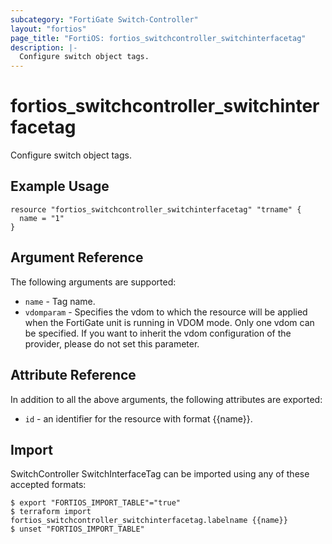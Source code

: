 ```yaml
---
subcategory: "FortiGate Switch-Controller"
layout: "fortios"
page_title: "FortiOS: fortios_switchcontroller_switchinterfacetag"
description: |-
  Configure switch object tags.
---
```


# fortios_switchcontroller_switchinterfacetag
Configure switch object tags.

## Example Usage

```hcl
resource "fortios_switchcontroller_switchinterfacetag" "trname" {
  name = "1"
}
```

## Argument Reference

The following arguments are supported:

* `name` - Tag name.
* `vdomparam` - Specifies the vdom to which the resource will be applied when the FortiGate unit is running in VDOM mode. Only one vdom can be specified. If you want to inherit the vdom configuration of the provider, please do not set this parameter.


## Attribute Reference

In addition to all the above arguments, the following attributes are exported:
* `id` - an identifier for the resource with format {{name}}.

## Import

SwitchController SwitchInterfaceTag can be imported using any of these accepted formats:
```
$ export "FORTIOS_IMPORT_TABLE"="true"
$ terraform import fortios_switchcontroller_switchinterfacetag.labelname {{name}}
$ unset "FORTIOS_IMPORT_TABLE"
```
